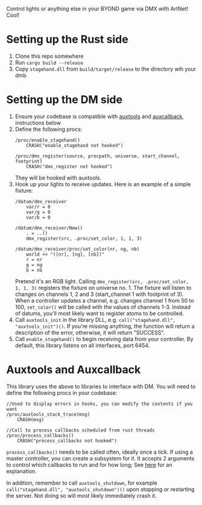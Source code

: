 Control lights or anything else in your BYOND game via DMX with ArtNet! Cool!

# Setting up the Rust side
1. Clone this repo somewhere
2. Run `cargo build --release`
3. Copy `stagehand.dll` from `build/target/release` to the directory wih your dmb

# Setting up the DM side
1. Ensure your codebase is compatible with [auxtools](https://github.com/willox/auxtools) and [auxcallback](https://github.com/MCHSL/auxcallback), instructions below
2. Define the following procs:
    ```
    /proc/enable_stagehand()
	    CRASH("enable_stagehand not hooked")

    /proc/dmx_register(source, procpath, universe, start_channel, footprint)
	    CRASH("dmx_register not hooked")
	```
	They will be hooked with auxtools.
3. Hook up your lights to receive updates. Here is an example of a simple fixture:
    ```
    /datum/dmx_receiver
    	var/r = 0
    	var/g = 0
    	var/b = 0

    /datum/dmx_receiver/New()
    	. = ..()
    	dmx_register(src, .proc/set_color, 1, 1, 3)

    /datum/dmx_receiver/proc/set_color(nr, ng, nb)
    	world << "([nr], [ng], [nb])"
    	r = nr
    	g = ng
    	b = nb
	```
	Pretend it's an RGB light. Calling `dmx_register(src, .proc/set_color, 1, 1, 3)` registers the fixture on universe no. 1. The fixture will listen to changes on channels 1, 2 and 3 (start_channel 1 with footprint of 3). When a controller updates a channel, e.g. changes channel 1 from 50 to 100, `set_color()` will be called with the values of channels 1-3.
	Instead of datums, you'll most likely want to register atoms to be controlled.
4. Call `auxtools_init` in the library DLL, e.g. `call("stagehand.dll", "auxtools_init")()`. If you're missing anything, the function will return a description of the error, otherwise, it will return "SUCCESS".
5. Call `enable_stagehand()` to begin receiving data from your controller. By default, this library listens on all interfaces, port 6454.

# Auxtools and Auxcallback
This library uses the above to libraries to interface with DM. You will need to define the following procs in your codebase:
```
//Used to display errors in hooks, you can modify the contents if you want
/proc/auxtools_stack_trace(msg)
    CRASH(msg)

//Call to process callbacks scheduled from rust threads
/proc/process_callbacks()
    CRASH("process_callbacks not hooked")
```

`process_callbacks()` needs to be called often, ideally once a tick. If using a master controller, you can create a subsystem for it. It accepts 2 arguments to control which callbacks to run and for how long; See [here](https://github.com/MCHSL/auxcallback/blob/3aee2d354cc15e1c879895bea0a88eba8ca58803/src/lib.rs#L132) for an explanation.

In addition, remember to call `auxtools_shutdown`, for example `call("stagehand.dll", "auxtools_shutdown")()` upon stopping or restarting the server. Not doing so will most likely immediately crash it.
